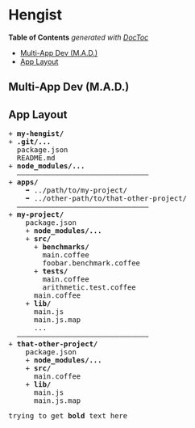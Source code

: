 
# Hengist


<!-- START doctoc generated TOC please keep comment here to allow auto update -->
<!-- DON'T EDIT THIS SECTION, INSTEAD RE-RUN doctoc TO UPDATE -->
**Table of Contents**  *generated with [DocToc](https://github.com/thlorenz/doctoc)*

- [Multi-App Dev (M.A.D.)](#multi-app-dev-mad)
- [App Layout](#app-layout)

<!-- END doctoc generated TOC please keep comment here to allow auto update -->



## Multi-App Dev (M.A.D.)

## App Layout



<pre>
+ <strong>my-hengist/</strong>
+ <strong>.git/...</strong>
  package.json
  README.md
+ <strong>node_modules/...</strong>
  ———————————————————————————————
+ <strong>apps/</strong>
    ➡ ../path/to/my-project/
    ➡ ../other-path/to/that-other-project/
  ———————————————————————————————
+ <strong>my-project/</strong>
    package.json
    + <strong>node_modules/...</strong>
    + <strong>src/</strong>
      + <strong>benchmarks/</strong>
        main.coffee
        foobar.benchmark.coffee
      + <strong>tests/</strong>
        main.coffee
        arithmetic.test.coffee
      main.coffee
    + <strong>lib/</strong>
      main.js
      main.js.map
      ...
  ———————————————————————————————
+ <strong>that-other-project/</strong>
    package.json
    + <strong>node_modules/...</strong>
    + <strong>src/</strong>
      main.coffee
    + <strong>lib/</strong>
      main.js
      main.js.map
</pre>

<pre>trying to get <strong>bold</strong> text here</pre>

